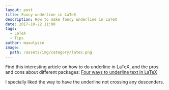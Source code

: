 ```yaml
---
layout: post
title: Fancy underline in LaTeX
description: How to make fancy underline in LaTeX
date: 2017-10-22 11:00
tags:
  - LaTeX
  - Tips
author: maxulysse
image:
  path: /assets/img/category/latex.png
---
```


Find this interesting article on how to do underline in LaTeX, and the pros and cons about different packages: [Four ways to underline text in LaTeX](https://alexwlchan.net/2017/10/latex-underlines/)

I specially liked the way to have the underline not crossing any descenders.
